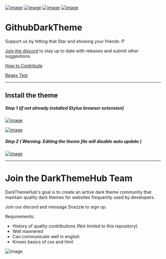 [![image](https://img.shields.io/github/v/release/Darkthemehub/GithubDarktheme?style=flat-square)](https://github.com/DarkThemeHub/GithubDarkTheme/releases/latest)
[![image](https://img.shields.io/github/release-date/darkthemehub/githubdarktheme?color=%23DD7A00&label=Last%20updated&style=flat-square)](https://github.com/DarkThemeHub/GithubDarkTheme/releases)
[![image](https://img.shields.io/github/contributors/DarkThemehub/GithubDarktheme?style=flat-square)](https://github.com/DarkThemeHub/GithubDarkTheme/graphs/contributors)
[![image](https://img.shields.io/github/size/Darkthemehub/GithubDarkTheme/Generated/github.user.styl?color=purple&label=Theme%20size&style=flat-square)](https://github.com/DarkThemeHub/GithubDarkTheme/blob/master/Generated/github.user.styl)
# GithubDarkTheme
Support us by hitting that Star and showing your friends :P

[Join the discord](https://discord.gg/pSs9YYn) to stay up to date with releases and submit other suggestions

[How to Contribute](https://github.com/DarkThemeHub/GithubDarkTheme/blob/master/CONTRIBUTING.md)

[Regex Test](https://regex101.com/r/sEZPE5/9)
<hr>

## Install the theme

##### Step 1 (if not already installed Stylus browser extension)
[![image](https://img.shields.io/badge/Install-Stylus%20Chrome%20Extension-116b59.svg?longCache=true&amp;style=for-the-badge)](https://chrome.google.com/webstore/detail/stylus/clngdbkpkpeebahjckkjfobafhncgmne/)

[![image](https://img.shields.io/badge/Install-Stylus%20Firefox%20Extension-116b59.svg?longCache=true&amp;style=for-the-badge)](https://addons.mozilla.org/en-GB/firefox/addon/styl-us/)

##### Step 2 ( Warning: Editing the theme file will disable auto update )
[![image](https://img.shields.io/badge/Install/Update%20directly%20with-Stylus-116b59.svg?longCache=true&amp;style=for-the-badge)](https://raw.githubusercontent.com/DarkThemeHub/GithubDarkTheme/master/Generated/github.user.styl)

<hr>

# Join the DarkThemeHub Team
DarkThemeHub's goal is to create an active dark theme community that maintain quality dark themes for websites frequently used by developers.

Join our discord and message Snazzie to sign up.

Requirements:
* History of quality contributions (Not limited to this repository)
* Well mannered
* Can communicate well in english 
* Knows basics of css and html



![image](https://i.gyazo.com/2cff7e938ee0461570085fab6b20ac7a.png)
